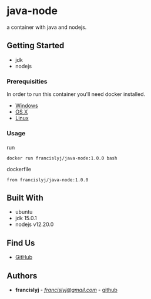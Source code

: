 # java-node

a container with java and nodejs.

## Getting Started

* jdk
* nodejs


### Prerequisities

In order to run this container you'll need docker installed.

* [Windows](https://docs.docker.com/windows/started)
* [OS X](https://docs.docker.com/mac/started/)
* [Linux](https://docs.docker.com/linux/started/)

### Usage

#### 

run
```shell
docker run francislyj/java-node:1.0.0 bash
```
dockerfile

```shell
from francislyj/java-node:1.0.0
```


## Built With

* ubuntu
* jdk 15.0.1
* nodejs v12.20.0   

## Find Us

* [GitHub](https://github.com/francislyj/docker-java-node.git)

## Authors

* **francislyj** - *francislyj@gmail.com* - [github](https://github.com/francislyj)

